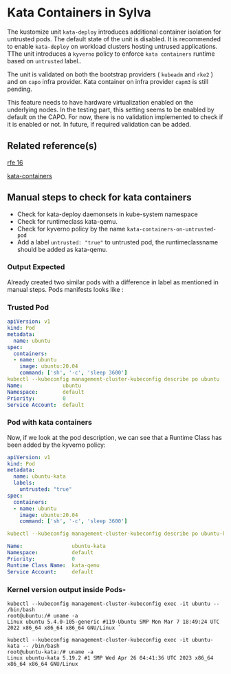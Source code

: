 # Kata Containers in Sylva

The kustomize unit `kata-deploy` introduces additional container isolation for untrusted pods. The default state of the unit is disabled. It is recommended to enable `kata-deploy`  on workload clusters hosting untrused applications. TThe unit introduces a `kyverno` policy to enforce `kata containers` runtime based on `untrusted` label..

The unit is validated on both the bootstrap providers ( `kubeadm` and `rke2` ) and on `capo` infra provider. Kata container on infra provider `capm3` is still pending.

This feature needs to have hardware virtualization enabled on the underlying nodes. In the testing part, this setting seems to be enabled by default on the CAPO. For now, there is no validation implemented to check if it is enabled or not. In future, if required validation can be added.

## Related reference(s)

[rfe 16](https://gitlab.com/sylva-projects/sylva/-/merge_requests/16)

[kata-containers](https://github.com/kata-containers/kata-containers/)

## Manual steps to check for kata containers

- Check for kata-deploy daemonsets in kube-system namespace
- Check for runtimeclass kata-qemu.
- Check for kyverno policy by the name `kata-containers-on-untrusted-pod`
- Add a label `untrusted: "true"` to untrusted pod, the runtimeclassname should be added as kata-qemu.

### Output Expected

Already created two similar pods with a difference in label as mentioned in manual steps. Pods manifests looks like :

### Trusted Pod

```yaml
apiVersion: v1
kind: Pod
metadata:
  name: ubuntu
spec:
  containers:
  - name: ubuntu
    image: ubuntu:20.04
    command: ['sh', '-c', 'sleep 3600']
kubectl --kubeconfig management-cluster-kubeconfig describe po ubuntu
Name:             ubuntu
Namespace:        default
Priority:         0
Service Account:  default

`````

### Pod with kata containers

Now, if we look at the pod description, we can see that a Runtime Class has been added by the kyverno policy:

```yaml
apiVersion: v1
kind: Pod
metadata:
  name: ubuntu-kata
  labels:
    untrusted: "true"
spec:
  containers:
  - name: ubuntu
    image: ubuntu:20.04
    command: ['sh', '-c', 'sleep 3600']

kubectl --kubeconfig management-cluster-kubeconfig describe po ubuntu-kata

Name:                ubuntu-kata
Namespace:           default
Priority:            0
Runtime Class Name:  kata-qemu
Service Account:     default

`````

### Kernel version output inside Pods-

```
kubectl --kubeconfig management-cluster-kubeconfig exec -it ubuntu -- /bin/bash
root@ubuntu:/# uname -a
Linux ubuntu 5.4.0-105-generic #119-Ubuntu SMP Mon Mar 7 18:49:24 UTC 2022 x86_64 x86_64 x86_64 GNU/Linux `

kubectl --kubeconfig management-cluster-kubeconfig exec -it ubuntu-kata -- /bin/bash
root@ubuntu-kata:/# uname -a
Linux ubuntu-kata 5.19.2 #1 SMP Wed Apr 26 04:41:36 UTC 2023 x86_64 x86_64 x86_64 GNU/Linux 
```
